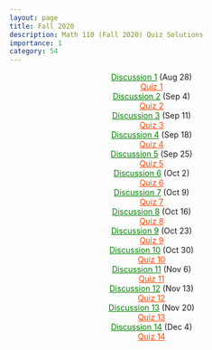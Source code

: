 ```yaml
---
layout: page
title: Fall 2020
description: Math 110 (Fall 2020) Quiz Solutions
importance: 1
category: 54
---
```

<html>
<style>
	td {
      text-align: center;
    }
</style>

<body>

<center><a href="{{ site.url }}/assets/teaching/110f20/110DIS(0828).pdf" style="color:green">Discussion 1</a> (Aug 28)</center>

<center><a href="{{ site.url }}/assets/teaching/110f20/Q1.pdf" style="color:orangered">Quiz 1</a></center>

<center><a href="{{ site.url }}/assets/teaching/110f20/110DIS(0904).pdf" style="color:green">Discussion 2</a> (Sep 4)</center>

<center><a href="{{ site.url }}/assets/teaching/110f20/Q2.pdf" style="color:orangered">Quiz 2</a></center>

<center><a href="{{ site.url }}/assets/teaching/110f20/110DIS(0911).pdf" style="color:green">Discussion 3</a> (Sep 11)</center>

<center><a href="{{ site.url }}/assets/teaching/110f20/Q3.pdf" style="color:orangered">Quiz 3</a></center>

<center><a href="{{ site.url }}/assets/teaching/110f20/110DIS(0918).pdf" style="color:green">Discussion 4</a> (Sep 18)</center>

<center><a href="{{ site.url }}/assets/teaching/110f20/Q4.pdf" style="color:orangered">Quiz 4</a></center>

<center><a href="{{ site.url }}/assets/teaching/110f20/110DIS(0925).pdf" style="color:green">Discussion 5</a> (Sep 25)</center>

<center><a href="{{ site.url }}/assets/teaching/110f20/Q5.pdf" style="color:orangered">Quiz 5</a></center>

<center><a href="{{ site.url }}/assets/teaching/110f20/110DIS(1002).pdf" style="color:green">Discussion 6</a> (Oct 2)</center>

<center><a href="{{ site.url }}/assets/teaching/110f20/Q6.pdf" style="color:orangered">Quiz 6</a></center>

<center><a href="{{ site.url }}/assets/teaching/110f20/110DIS(1009).pdf" style="color:green">Discussion 7</a> (Oct 9)</center>

<center><a href="{{ site.url }}/assets/teaching/110f20/Q7.pdf" style="color:orangered">Quiz 7</a></center>

<center><a href="{{ site.url }}/assets/teaching/110f20/110DIS(1016).pdf" style="color:green">Discussion 8</a> (Oct 16)</center>

<center><a href="{{ site.url }}/assets/teaching/110f20/Q8.pdf" style="color:orangered">Quiz 8</a></center>

<center><a href="{{ site.url }}/assets/teaching/110f20/110DIS(1023).pdf" style="color:green">Discussion 9</a> (Oct 23)</center>

<center><a href="{{ site.url }}/assets/teaching/110f20/Q9.pdf" style="color:orangered">Quiz 9</a></center>

<center><a href="{{ site.url }}/assets/teaching/110f20/110DIS(1030).pdf" style="color:green">Discussion 10</a> (Oct 30)</center>

<center><a href="{{ site.url }}/assets/teaching/110f20/Q10.pdf" style="color:orangered">Quiz 10</a></center>

<center><a href="{{ site.url }}/assets/teaching/110f20/110DIS(1106).pdf" style="color:green">Discussion 11</a> (Nov 6)</center>

<center><a href="{{ site.url }}/assets/teaching/110f20/Q11.pdf" style="color:orangered">Quiz 11</a></center>

<center><a href="{{ site.url }}/assets/teaching/110f20/110DIS(1113).pdf" style="color:green">Discussion 12</a> (Nov 13)</center>

<center><a href="{{ site.url }}/assets/teaching/110f20/Q12.pdf" style="color:orangered">Quiz 12</a></center>

<center><a href="{{ site.url }}/assets/teaching/110f20/110DIS(1120).pdf" style="color:green">Discussion 13</a> (Nov 20)</center>

<center><a href="{{ site.url }}/assets/teaching/110f20/Q13.pdf" style="color:orangered">Quiz 13</a></center>

<center><a href="{{ site.url }}/assets/teaching/110f20/110DIS(1204).pdf" style="color:green">Discussion 14</a> (Dec 4)</center>

<center><a href="{{ site.url }}/assets/teaching/110f20/Q14.pdf" style="color:orangered">Quiz 14</a></center>
</body>

</html>
